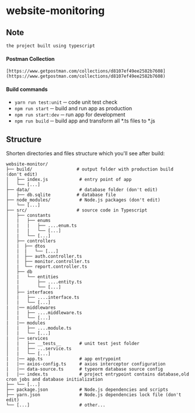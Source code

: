 # website-monitoring
## Note
    the project built using typescript
#### Postman Collection
    [https://www.getpostman.com/collections/d8107ef49ee2582b7608](https://www.getpostman.com/collections/d8107ef49ee2582b7608)
#### Build commands

* `yarn run test:unit` ─ code unit test check
* `npm run start` ─ build and run app as production
* `npm run start:dev` ─  run app for development
* `npm run build` ─  build app and transform all *.ts files to *.js

## Structure

Shorten directories and files structure which you'll see after build:

```shell
website-monitor/
├── build/                 # output folder with production build (don't edit)
│   ├── index.js            # entry point of app
│   └── [...]               
├── data/                   # database folder (don't edit)
│   ├── db.sqlite          # database file
├── node_modules/           # Node.js packages (don't edit)
│   └── [...]
├── src/                   # source code in Typescript
│   ├── constants          
│   |   ├── enums          
│   |   |   ├── ....enum.ts          
│   |   |   └── [...]
│   |   └── [...]
│   ├── controllers          
│   |  ├── dtos          
│   |  |   └── [...]
│   |  ├── auth.controller.ts          
│   |  ├── monitor.controller.ts         
│   |  └── report.controller.ts          
│   ├── db          
│   |   └── entities
│   |       ├── ....entity.ts          
│   |       └── [...]
│   ├── interfaces
│   |   ├── ....interface.ts          
│   |   └── [...]
|   |── middlewares
│   |   ├── ....middleware.ts          
│   |   └── [...]
|   |── modules
│   |   ├── ....module.ts          
│   |   └── [...]
|   |── services
│   |   ├── __tests__       # unit test jest folder          
│   |   ├── ...service.ts          
│   |   └── [...]
|   |── app.ts              # app entrypoint
|   |── axios-config.ts     # axios interceptor configuration
|   |── data-source.ts      # typeorm database source config
|   |── index.ts            # project entrypoint contains database,old cron jobs and database initialization 
├── └── [...]
├── package.json            # Node.js dependencies and scripts
├── yarn.json               # Node.js dependencies lock file (don't edit)
└── [...]                   # other...
```
